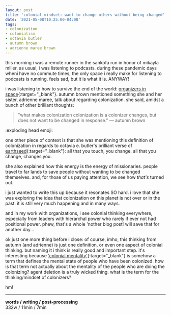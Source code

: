 ```yaml
---
layout: post
title: 'colonial mindset: want to change others without being changed'
date: '2021-05-08T10:25:00-04:00'
tags:
- colonization
- colonialism
- octavia butler
- autumn brown
- adrienne maree brown
--- 
```


<!-- {:target="_blank"} -->

this morning i was a remote runner in the sankofa run in honor of mikayla miller. as usual, i was listening to podcasts. during these pandemic days wheni have no commute times, the only space i really make for listening to podcasts is running. feels sad, but it is what it is. ANYWAY!

i was listening to how to survive the end of the world: [organizers in space](https://www.endoftheworldshow.org/blog/2021/4/8/organizers-in-space){:target="_blank"}. autumn brown mentioned something she and her sister, adrienne maree, talk about regarding colonization. she said, amidst a bunch of other brilliant thoughts: 

> "what makes colonization colonization is a colonizer
changes, but does not want to be changed in response." — autumn brown

:exploding head emoji: 

one other piece of context is that she was mentioning this definition of colonization in regards to octavia e. butler's brilliant verse of [earthseed](https://godischange.org/the-book-of-the-living/){:target="_blank"}: all that you touch, you change. all that you change, changes you. 

she also explained how this energy is the energy of missionaries. people travel to far lands to save people without wanting to be changed themselves. and, for those of us paying attention, we see how *that's* turned out. 

i just wanted to write this up because it resonates SO hard. i love that she was exploring the idea that colonization on this planet is not over or in the past. it is still very much happening and in many ways. 

and in my work with organizations, i see colonial thinking everywhere, especially from leaders with hierarchal power who rarely if ever not had positional power. phew, that's a whole 'nother blog post! will save that for another day...

ok just one more thing before i close: of course, imho, this thinking from autumn (and adrienne) is just one definition, or even one aspect of colonial thinking. but naming it i think is really good and important step. it's interesting because ['colonial mentality'](https://en.wikipedia.org/wiki/Colonial_mentality#:~:text=A%20colonial%20mentality%20is%20the,inherently%20superior%20to%20one's%20own.){:target="_blank"} is somehow a term that defines the mental state of people who have been colonized. how is that term not actually about the mentality of the people who are doing the colonizing? agent deletion is a truly wicked thing. what is the term for the thinking/mindset of colonizers? 

hm!

---


<!-- hyperlink bank -->


<!-- &#042; = asterisk -->
<!-- &#039; = single quote '-->

**words / writing / post-processing**  
332w / 11min / 7min